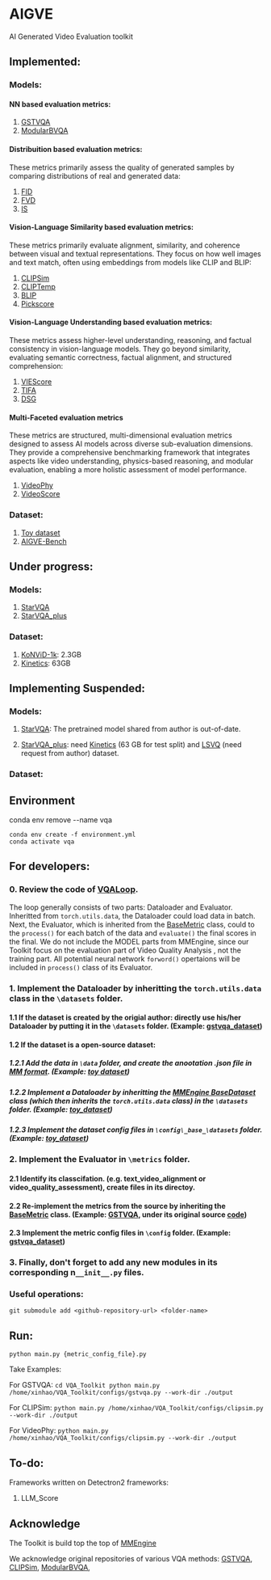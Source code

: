 # AIGVE
AI Generated Video Evaluation toolkit


## Implemented:

### Models:
#### NN based evaluation metrics:
1. [GSTVQA](.aigve/configs/gstvqa.py) 
2. [ModularBVQA]()


#### Distribuition based evaluation metrics:
These metrics primarily assess the quality of generated samples by comparing distributions of real and generated data:
1. [FID]()
2. [FVD]()
3. [IS]()


<!-- #### Text-video alignment based methods: -->
#### Vision-Language Similarity based evaluation metrics:
These metrics primarily evaluate alignment, similarity, and coherence between visual and textual representations. They focus on how well images and text match, often using embeddings from models like CLIP and BLIP:
1. [CLIPSim](.aigve/configs/clipsim.py) 
2. [CLIPTemp](.aigve/configs/cliptemp.py) 
3. [BLIP](.aigve/configs/blipsim.py)
4. [Pickscore](.aigve/configs/pickscore.py)

#### Vision-Language Understanding based evaluation metrics:
These metrics assess higher-level understanding, reasoning, and factual consistency in vision-language models. They go beyond similarity, evaluating semantic correctness, factual alignment, and structured comprehension:
1. [VIEScore](.aigve/configs/viescore.py) 
2. [TIFA](.aigve/configs/tifa.py)
3. [DSG](.aigve/configs/dsg.py)


#### Multi-Faceted evaluation metrics
These metrics are structured, multi-dimensional evaluation metrics designed to assess AI models across diverse sub-evaluation dimensions. They provide a comprehensive benchmarking framework that integrates aspects like video understanding, physics-based reasoning, and modular evaluation, enabling a more holistic assessment of model performance.
1. [VideoPhy](.aigve/configs/videophy.py)
2. [VideoScore](.aigve/configs/viescore.py)

### Dataset:
1. [Toy dataset](.aigve/configs/_base_/datasets/toy_dataset.py) 
2. [AIGVE-Bench](.aigve/configs/)


## Under progress:

### Models:
1. [StarVQA](.aigve/configs/starvqa.py)
2. [StarVQA_plus](.aigve/configs/starvqa.py)


### Dataset:
1. [KoNViD-1k](https://database.mmsp-kn.de/konvid-1k-database.html): 2.3GB
2. [Kinetics](https://github.com/cvdfoundation/kinetics-dataset): 63GB




## Implementing Suspended: 

### Models:
1. [StarVQA](.aigve/configs/starvqa.py): The pretrained model shared from author is out-of-date.

2. [StarVQA_plus](.aigve/configs/starvqa.py): need [Kinetics]() (63 GB for test split) and [LSVQ](https://github.com/baidut/PatchVQ) (need request from author) dataset. 

### Dataset:


## Environment

conda env remove --name vqa
```
conda env create -f environment.yml
conda activate vqa
```


## For developers:
### 0. Review the code of [VQALoop](./core/loops.py).

The loop generally consists of two parts: Dataloader and Evaluator. Inheritted from `torch.utils.data`, the Dataloader could load data in batch. Next, the Evaluator, which is inherited from the [BaseMetric](https://github.com/open-mmlab/mmengine/blob/main/mmengine/evaluator/metric.py#L16) class, could to the `process()` for each batch of the data and `evaluate()` the final scores in the final. We do not include the MODEL parts from MMEngine, since our Toolkit focus on the evaluation part of Video Quality Analysis , not the training part. All potential neural network `forword()` opertaions will be included in `process()` class of its Evaluator. 

### 1. Implement the Dataloader by inheritting the `torch.utils.data` class in the `\datasets` folder. 

#### 1.1 If the dataset is created by the origial author: directly use his/her Dataloader by putting it in the `\datasets` folder. (Example: [gstvqa_dataset](./datasets/gstvqa_dataset.py))

#### 1.2 If the dataset is a open-source dataset:

##### 1.2.1 Add the data in `\data` folder, and create the anootation .json file in [MM format](https://mmengine.readthedocs.io/en/latest/advanced_tutorials/basedataset.html). (Example: [toy dataset](.data/toy))

##### 1.2.2 Implement a Dataloader by inheritting the [MMEngine BaseDataset](https://github.com/open-mmlab/mmengine/blob/main/mmengine/dataset/base_dataset.py#L120) class (which then inherits the `torch.utils.data` class) in the `\datasets` folder. (Example: [toy_dataset](./datasets/gstvqa_dataset.py))

##### 1.2.3 Implement the dataset config files in `\config\_base_\datasets` folder. (Example: [toy_dataset](./configs/_base_/datasets/toy_dataset.py)) 

### 2. Implement the Evaluator in `\metrics` folder. 

#### 2.1 Identify its classcifation. (e.g. text_video_alignment or video_quality_assessment), create files in its directoy.

#### 2.2 Re-implement the metrics from the source by inheriting the [BaseMetric](https://github.com/open-mmlab/mmengine/blob/main/mmengine/evaluator/metric.py#L16) class. (Example: [GSTVQA](./configs/gstvqa.py), under its original source [code](https://github.com/Baoliang93/GSTVQA/blob/8463c9c3e5720349606d8efae7a5aa274bf69e7c/TCSVT_Release/GVQA_Release/GVQA_Cross/cross_test.py#L204))

#### 2.3 Implement the metric config files in `\config` folder. (Example: [gstvqa_dataset](./configs/gstvqa.py)) 

### 3. Finally, don't forget to add any new modules in its corresponding n`__init__.py` files.

### Useful operations:

``
git submodule add <github-repository-url> <folder-name>
``

## Run:
``
python main.py {metric_config_file}.py
``

Take Examples:

For GSTVQA:
``
cd VQA_Toolkit
python main.py /home/xinhao/VQA_Toolkit/configs/gstvqa.py --work-dir ./output
``

For CLIPSim:
``
python main.py /home/xinhao/VQA_Toolkit/configs/clipsim.py --work-dir ./output
``

For VideoPhy:
``
python main.py /home/xinhao/VQA_Toolkit/configs/clipsim.py --work-dir ./output
``

## To-do:

Frameworks written on Detectron2 frameworks:
1. LLM_Score 


## Acknowledge

The Toolkit is build top the top of [MMEngine](https://github.com/open-mmlab/mmengine)

We acknowledge original repositories of various VQA methods:
[GSTVQA](https://github.com/Baoliang93/GSTVQA),
[CLIPSim](https://github.com/zhengxu-1997/),
[ModularBVQA](https://github.com/winwinwenwen77/ModularBVQA),
<!-- [StarVQA](https://github.com/GZHU-DVL/StarVQA) -->